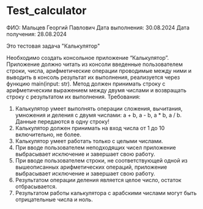 # Test_calculator
 ФИО: Мальцев Георгий Павлович
 Дата выполнения: 30.08.2024
 Дата получения: 28.08.2024

 Это тестовая задача "Калькулятор"

 Необходимо создать консольное приложение “Калькулятор”. Приложение должно читать из консоли введенные пользователем строки, числа, арифметические операции проводимые между ними и выводить в консоль результат их выполнения, реализуется через функцию main(input: str). Метод должен принимать строку с арифметическим выражением между двумя числами и возвращать строку с результатом их выполнения.
Требования:
1. Калькулятор умеет выполнять операции сложения, вычитания, умножения и деления с двумя числами: a + b, a - b, a * b, a / b. Данные передаются в одну строку!
2. Калькулятор должен принимать на вход числа от 1 до 10 включительно, не более.
3. Калькулятор умеет работать только с целыми числами.
4. При вводе пользователем неподходящих чисел приложение выбрасывает исключение и завершает свою работу.
5. При вводе пользователем строки, не соответствующей одной из вышеописанных арифметических операций, приложение выбрасывает исключение и завершает свою работу.
6. Результатом операции деления является целое число, остаток отбрасывается. 
7. Результатом работы калькулятора с арабскими числами могут быть отрицательные числа и ноль.

